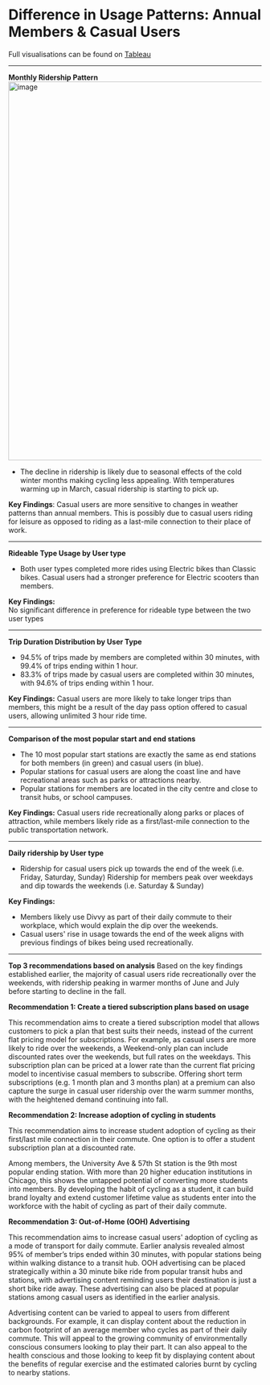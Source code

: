 # Difference in Usage Patterns: Annual Members & Casual Users
Full visualisations can be found on [Tableau](https://public.tableau.com/app/profile/joon.wee.goh/viz/GoogleCapstone-Divvy/CasualUsersDashboard)

---

**Monthly Ridership Pattern**
<img width="687" height="753" alt="image" src="https://github.com/user-attachments/assets/10466525-9819-4ea5-a37c-8475642d85fa" />
- The decline in ridership is likely due to seasonal effects of the cold winter months making cycling less appealing. With temperatures warming up in March, casual ridership is starting to pick up.

**Key Findings**: 
Casual users are more sensitive to changes in weather patterns than annual members. This is possibly due to casual users riding for leisure as opposed to riding as a last-mile connection to their place of work.

---

**Rideable Type Usage by User type**

-  Both user types completed more rides using Electric bikes than Classic bikes.
Casual users had a stronger preference for Electric scooters than members.

**Key Findings:**  
No significant difference in preference for rideable type between the two user types

---

**Trip Duration Distribution by User Type**

-  94.5% of trips made by members are completed within 30 minutes, with 99.4% of trips ending within 1 hour.
-  83.3% of trips made by casual users are completed within 30 minutes, with 94.6% of trips ending within 1 hour.

**Key Findings:**
Casual users are more likely to take longer trips than members, this might be a result of the day pass option offered to casual users, allowing unlimited 3 hour ride time.

---

**Comparison of the most popular start and end stations** 

-  The 10 most popular start stations are exactly the same as end stations for both members (in green) and casual users (in blue).  
-  Popular stations for casual users are along the coast line and have recreational areas such as parks or attractions nearby. 
-  Popular stations for members are located in the city centre and close to transit hubs, or school campuses. 

**Key Findings:**
Casual users ride recreationally along parks or places of attraction, while members likely ride as a first/last-mile connection to the public transportation network.

---

**Daily ridership by User type**

-  Ridership for casual users pick up towards the end of the week (i.e. Friday, Saturday, Sunday)
Ridership for members peak over weekdays and dip towards the weekends (i.e. Saturday & Sunday) 

**Key Findings:**
- Members likely use Divvy as part of their daily commute to their workplace, which would explain the dip over the weekends. 
- Casual users' rise in usage towards the end of the week aligns with previous findings of bikes being used recreationally.

---

**Top 3 recommendations based on analysis**
Based on the key findings established earlier, the majority of casual users ride recreationally over the weekends, with ridership peaking in warmer months of June and July before starting to decline in the fall. 

**Recommendation 1: Create a tiered subscription plans based on usage**

This recommendation aims to create a tiered subscription model that allows customers to pick a plan that best suits their needs, instead of the current flat pricing model for subscriptions. For example, as casual users are more likely to ride over the weekends, a Weekend-only plan can include discounted rates over the weekends, but full rates on the weekdays. This subscription plan can be priced at a lower rate than the current flat pricing model to incentivise casual members to subscribe. Offering short term subscriptions (e.g. 1 month plan and 3 months plan) at a premium can also capture the surge in casual user ridership over the warm summer months, with the heightened demand continuing into fall. 

**Recommendation 2: Increase adoption of cycling in students**

This recommendation aims to increase student adoption of cycling as their first/last mile connection in their commute. One option is to offer a student subscription plan at a discounted rate. 

Among members, the University Ave & 57th St station is the 9th most popular ending station. With more than 20 higher education institutions in Chicago, this shows the untapped potential of converting more students into members. By developing the habit of cycling as a student, it can build brand loyalty and extend customer lifetime value as students enter into the workforce with the habit of cycling as part of their daily commute. 

**Recommendation 3: Out-of-Home (OOH) Advertising**

This recommendation aims to increase casual users' adoption of cycling as a mode of transport for daily commute. Earlier analysis revealed almost 95% of member’s trips ended within 30 minutes, with popular stations being within walking distance to a transit hub. OOH advertising can be placed strategically within a 30 minute bike ride from popular transit hubs and stations, with advertising content reminding users their destination is just a short bike ride away. These advertising can also be placed at popular stations among casual users as identified in the earlier analysis.

Advertising content can be varied to appeal to users from different backgrounds. For example, it can display content about the reduction in carbon footprint of an average member who cycles as part of their daily commute. This will appeal to the growing community of environmentally conscious consumers looking to play their part. It can also appeal to the health conscious and those looking to keep fit by displaying content about the benefits of regular exercise and the estimated calories burnt by cycling to nearby stations.
